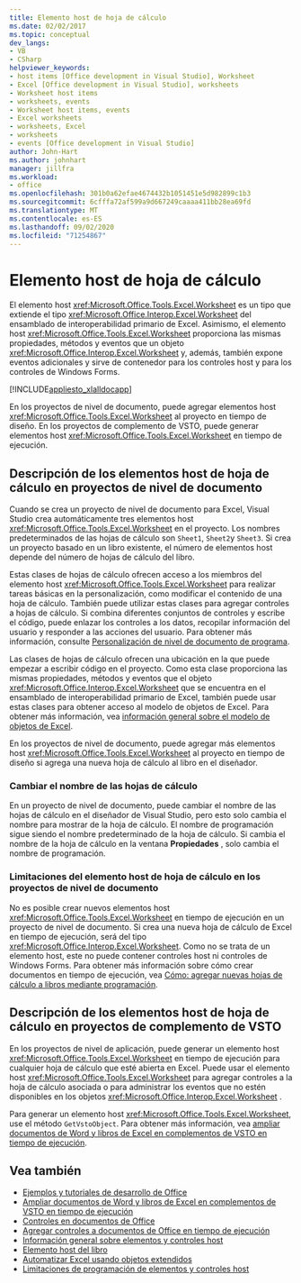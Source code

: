 ```yaml
---
title: Elemento host de hoja de cálculo
ms.date: 02/02/2017
ms.topic: conceptual
dev_langs:
- VB
- CSharp
helpviewer_keywords:
- host items [Office development in Visual Studio], Worksheet
- Excel [Office development in Visual Studio], worksheets
- Worksheet host items
- worksheets, events
- Worksheet host items, events
- Excel worksheets
- worksheets, Excel
- worksheets
- events [Office development in Visual Studio]
author: John-Hart
ms.author: johnhart
manager: jillfra
ms.workload:
- office
ms.openlocfilehash: 301b0a62efae4674432b1051451e5d982899c1b3
ms.sourcegitcommit: 6cfffa72af599a9d667249caaaa411bb28ea69fd
ms.translationtype: MT
ms.contentlocale: es-ES
ms.lasthandoff: 09/02/2020
ms.locfileid: "71254867"
---
```

# <a name="worksheet-host-item"></a>Elemento host de hoja de cálculo
  El elemento host <xref:Microsoft.Office.Tools.Excel.Worksheet> es un tipo que extiende el tipo <xref:Microsoft.Office.Interop.Excel.Worksheet> del ensamblado de interoperabilidad primario de Excel. Asimismo, el elemento host <xref:Microsoft.Office.Tools.Excel.Worksheet> proporciona las mismas propiedades, métodos y eventos que un objeto <xref:Microsoft.Office.Interop.Excel.Worksheet> y, además, también expone eventos adicionales y sirve de contenedor para los controles host y para los controles de Windows Forms.

 [!INCLUDE[appliesto_xlalldocapp](../vsto/includes/appliesto-xlalldocapp-md.md)]

 En los proyectos de nivel de documento, puede agregar elementos host <xref:Microsoft.Office.Tools.Excel.Worksheet> al proyecto en tiempo de diseño. En los proyectos de complemento de VSTO, puede generar elementos host <xref:Microsoft.Office.Tools.Excel.Worksheet> en tiempo de ejecución.

## <a name="understand-worksheet-host-items-in-document-level-projects"></a>Descripción de los elementos host de hoja de cálculo en proyectos de nivel de documento
 Cuando se crea un proyecto de nivel de documento para Excel, Visual Studio crea automáticamente tres elementos host <xref:Microsoft.Office.Tools.Excel.Worksheet> en el proyecto. Los nombres predeterminados de las hojas de cálculo son `Sheet1`, `Sheet2`y `Sheet3`. Si crea un proyecto basado en un libro existente, el número de elementos host depende del número de hojas de cálculo del libro.

 Estas clases de hojas de cálculo ofrecen acceso a los miembros del elemento host <xref:Microsoft.Office.Tools.Excel.Worksheet> para realizar tareas básicas en la personalización, como modificar el contenido de una hoja de cálculo. También puede utilizar estas clases para agregar controles a hojas de cálculo. Si combina diferentes conjuntos de controles y escribe el código, puede enlazar los controles a los datos, recopilar información del usuario y responder a las acciones del usuario. Para obtener más información, consulte [Personalización de nivel de documento de programa](../vsto/programming-document-level-customizations.md).

 Las clases de hojas de cálculo ofrecen una ubicación en la que puede empezar a escribir código en el proyecto. Como esta clase proporciona las mismas propiedades, métodos y eventos que el objeto <xref:Microsoft.Office.Interop.Excel.Worksheet> que se encuentra en el ensamblado de interoperabilidad primario de Excel, también puede usar estas clases para obtener acceso al modelo de objetos de Excel. Para obtener más información, vea [información general sobre el modelo de objetos de Excel](../vsto/excel-object-model-overview.md).

 En los proyectos de nivel de documento, puede agregar más elementos host <xref:Microsoft.Office.Tools.Excel.Worksheet> al proyecto en tiempo de diseño si agrega una nueva hoja de cálculo al libro en el diseñador.

### <a name="rename-worksheets"></a>Cambiar el nombre de las hojas de cálculo
 En un proyecto de nivel de documento, puede cambiar el nombre de las hojas de cálculo en el diseñador de Visual Studio, pero esto solo cambia el nombre para mostrar de la hoja de cálculo. El nombre de programación sigue siendo el nombre predeterminado de la hoja de cálculo. Si cambia el nombre de la hoja de cálculo en la ventana **Propiedades** , solo cambia el nombre de programación.

### <a name="limitations-of-the-worksheet-host-item-in-document-level-projects"></a>Limitaciones del elemento host de hoja de cálculo en los proyectos de nivel de documento
 No es posible crear nuevos elementos host <xref:Microsoft.Office.Tools.Excel.Worksheet> en tiempo de ejecución en un proyecto de nivel de documento. Si crea una nueva hoja de cálculo de Excel en tiempo de ejecución, será del tipo <xref:Microsoft.Office.Interop.Excel.Worksheet>. Como no se trata de un elemento host, este no puede contener controles host ni controles de Windows Forms. Para obtener más información sobre cómo crear documentos en tiempo de ejecución, vea [Cómo: agregar nuevas hojas de cálculo a libros mediante programación](../vsto/how-to-programmatically-add-new-worksheets-to-workbooks.md).

## <a name="understand-worksheet-host-items-in-vsto-add-in-projects"></a>Descripción de los elementos host de hoja de cálculo en proyectos de complemento de VSTO
 En los proyectos de nivel de aplicación, puede generar un elemento host <xref:Microsoft.Office.Tools.Excel.Worksheet> en tiempo de ejecución para cualquier hoja de cálculo que esté abierta en Excel. Puede usar el elemento host <xref:Microsoft.Office.Tools.Excel.Worksheet> para agregar controles a la hoja de cálculo asociada o para administrar los eventos que no estén disponibles en los objetos <xref:Microsoft.Office.Interop.Excel.Worksheet> .

 Para generar un elemento host <xref:Microsoft.Office.Tools.Excel.Worksheet>, use el método `GetVstoObject`. Para obtener más información, vea [ampliar documentos de Word y libros de Excel en complementos de VSTO en tiempo de ejecución](../vsto/extending-word-documents-and-excel-workbooks-in-vsto-add-ins-at-run-time.md).

## <a name="see-also"></a>Vea también
- [Ejemplos y tutoriales de desarrollo de Office](../vsto/office-development-samples-and-walkthroughs.md)
- [Ampliar documentos de Word y libros de Excel en complementos de VSTO en tiempo de ejecución](../vsto/extending-word-documents-and-excel-workbooks-in-vsto-add-ins-at-run-time.md)
- [Controles en documentos de Office](../vsto/controls-on-office-documents.md)
- [Agregar controles a documentos de Office en tiempo de ejecución](../vsto/adding-controls-to-office-documents-at-run-time.md)
- [Información general sobre elementos y controles host](../vsto/host-items-and-host-controls-overview.md)
- [Elemento host del libro](../vsto/workbook-host-item.md)
- [Automatizar Excel usando objetos extendidos](../vsto/automating-excel-by-using-extended-objects.md)
- [Limitaciones de programación de elementos y controles host](../vsto/programmatic-limitations-of-host-items-and-host-controls.md)
